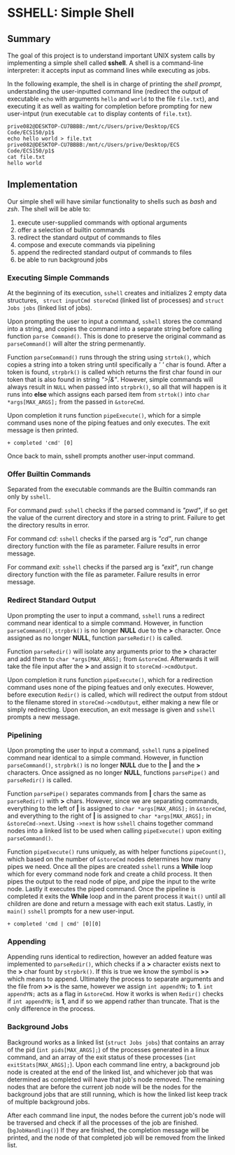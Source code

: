 # SSHELL: Simple Shell

## Summary

The goal of this project is to understand important UNIX system calls by 
implementing a simple shell called **sshell**. A shell is a command-line 
interpreter: it accepts input as command lines while executing as jobs.

In the following example, the shell is in charge of printing the 
*shell prompt*, understanding the user-inputted command line (redirect the 
output of executable `echo` with arguments `hello` and `world` to the file 
`file.txt`), and executing it as well as waiting for completion before
prompting for new user-intput (run executable `cat` to display contents of
`file.txt`). 

```console
prive082@DESKTOP-CU7BBBB:/mnt/c/Users/prive/Desktop/ECS Code/ECS150/p1$ 
echo hello world > file.txt
prive082@DESKTOP-CU7BBBB:/mnt/c/Users/prive/Desktop/ECS Code/ECS150/p1$ 
cat file.txt 
hello world
```

## Implementation

Our simple shell will have similar functionality to shells such as *bash* and
*zsh*. The shell will be able to:

1. execute user-supplied commands with optional arguments
2. offer a selection of builtin commands
3. redirect the standard output of commands to files
4. compose and execute commands via pipelining
5. append the redirected standard output of commands to files
6. be able to run background jobs

### Executing Simple Commands

At the beginning of its execution, `sshell` creates and initializes 2 empty
data structures, ` struct inputCmd storeCmd` (linked list of processes) and
`struct Jobs jobs` (linked list of jobs). 

Upon prompting the user to input a command, `sshell` stores the command into
a string, and copies the command into a separate string before calling
function `parse Command()`. This is done to preserve the original command as
`parseCommand()` will alter the string permenantly. 

Function `parseCommand()` runs through the string using `strtok()`, which 
copies a string into a token string until specifically a *' '* char is found.
After a token is found, `strpbrk()` is called which returns the first char 
found in our token that is also found in string *">|&"*. However, simple
commands will always result in `NULL` when passed into `strpbrk()`, so all
that will happen is it runs into **else** which assigns each parsed item from
`strtok()` into `char *args[MAX_ARGS];` from the passed in `&storeCmd`.

Upon completion it runs function `pipeExecute()`, which for a simple command
uses none of the piping featues and only executes. The exit message is then printed.

``` console
+ completed 'cmd' [0]
```

Once back to main, sshell prompts another user-input command. 

### Offer Builtin Commands

Separated from the executable commands are the Builtin commands ran only by `sshell`.

For command *pwd*: `sshell` checks if the parsed command is *"pwd"*, if so
get the value of the current directory and store in a string to print. 
Failure to get the directory results in error.

For command *cd*: `sshell` checks if the parsed arg is *"cd"*, run change directory function with the file as parameter. Failure results in error message.

For command *exit*: `sshell` checks if the parsed arg is *"exit"*, run change directory function with the file as parameter. Failure results in error message.

### Redirect Standard Output
Upon prompting the user to input a command, `sshell` runs a redirect command
near identical to a simple command. However, in function `parseCommand()`, 
`strpbrk()` is no longer **NULL** due to the **>** character. Once assigned as 
no longer **NULL**,  function `parseRedir()` is called.

Function ``parseRedir()`` will isolate any arguments prior to the **>**
character and add them to `char *args[MAX_ARGS];` from `&storeCmd`. Afterwards
it will take the file input after the **>** and assign it to 
`storeCmd->cmdOutput`.

Upon completion it runs function `pipeExecute()`, which for a redirection 
command uses none of the piping featues and only executes. However, before 
execution ``Redir()`` is called, which will redirect the output from stdout
to the filename stored in `storeCmd->cmdOutput`, either making a new file
or simply redirecting. Upon execution, an exit message is given and `sshell`
prompts a new message. 

### Pipelining
Upon prompting the user to input a command, `sshell` runs a pipelined command
near identical to a simple command. However, in function `parseCommand()`, 
`strpbrk()` is no longer **NULL** due to the **|** and the **>** characters.
Once assigned as no longer **NULL**,  functions `parsePipe()` and 
`parseRedir()` is called.

Function `parsePipe()` separates commands from **|** chars the same as 
`parseRedir()` with **>** chars. However, since we are separating commands,
everything to the left of **|** is assigned to `char *args[MAX_ARGS];` in
`&storeCmd`, and everything to the right of **|** is assigned to 
`char *args[MAX_ARGS];` in `&storeCmd->next`. Using `->next` is how `sshell`
chains together command nodes into a linked list to be used when calling
`pipeExecute()` upon exiting `parseCommand()`. 

Function `pipeExecute()` runs uniquely, as with helper functions 
`pipeCount()`, which based on the number of `&storeCmd` nodes 
determines how many pipes we need. Once all the pipes are created
`sshell` runs a **While** loop which for every command node fork and 
create a child process. It then pipes the output to the read node of pipe, 
and pipe the input to the write node. Lastly it executes the piped command.
Once the pipeline is completed it exits the **While** loop and in the parent
process it `Wait()` until all children are done and return a message with each
exit status. Lastly, in `main()` `sshell` prompts for a new user-input.

``` console
+ completed 'cmd | cmd' [0][0]
```

### Appending

Appending runs identical to redirection, however an added feature was
implemented to `parseRedir()`, which checks if a **>** character exists 
next to the **>** char fount by `strpbrk()`. If this is true we know the 
symbol is **>>** which means to append. Ultimately the process to separate
arguments and the file from **>>** is the same, however we assign 
`int appendYN;` to **1**. `int appendYN;` acts as a flag in `&storeCmd`. 
How it works is when `Redir()` checks if `int appendYN;` is **1**, and if
so we append rather than truncate. That is the only difference in the process.

### Background Jobs

Background works as a linked list (`struct Jobs jobs`) that contains an 
array of the pid (`int pids[MAX_ARGS];`) of the processes generated in a 
linux command, and an array of the exit status of these processes 
(`int exitStats[MAX_ARGS];`). Upon each command line entry, 
a background job node is created at the end of the linked list, 
and whichever job that was determined as completed will have that 
job's node removed. The remaining nodes that are before the current job 
node will be the nodes for the background jobs that 
are still running, which is how the linked list keep track of multiple 
background jobs.

After each command line input, the nodes before the current job's node will 
be traversed and check if all the processes of the job are finished. 
(`bgJobHandling()`) If they are finished, the completion message will be printed, 
and the node of that completed job will be removed from the linked list.






